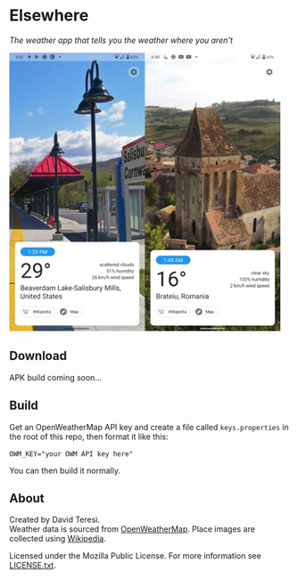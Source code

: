 # Elsewhere
*The weather app that tells you the weather where you aren't*

<img alt="Screenshot of Elsewhere showing the weather in Beaverdam Lake-Salisbury Mills, USA" src="assets/screenshots/beaverdam_lake.png" height=500 /><img alt="Screenshot of Elsewhere showing the weather in Brateiu, Austria" src="assets/screenshots/brateiu.png" height=500 />

## Download
APK build coming soon...

## Build
Get an OpenWeatherMap API key and create a file called `keys.properties` in the root of this repo, then format it like this:

    OWM_KEY="your OWM API key here"

You can then build it normally.

## About
Created by David Teresi.  
Weather data is sourced from [OpenWeatherMap](https://openweathermap.org). Place images are collected using [Wikipedia](https://wikipedia.org/).

Licensed under the Mozilla Public License. For more information see [LICENSE.txt](LICENSE.txt).
